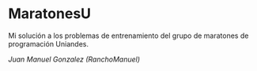 MaratonesU
==========

Mi solución a los problemas de entrenamiento del grupo de maratones de programación Uniandes.

*Juan Manuel Gonzalez (RanchoManuel)*
